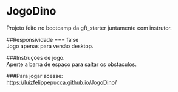 # JogoDino
Projeto feito no bootcamp da gft_starter juntamente com instrutor.

##Responsividade === false</br>
Jogo apenas para versão desktop.

###Instruções de jogo.</br>
Aperte a barra de espaço para saltar os obstaculos.

###Para jogar acesse: </br>
https://luizfelippepucca.github.io/JogoDino/


